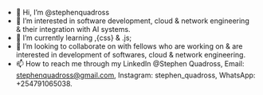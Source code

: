 - 👋 Hi, I’m @stephenquadross
- 👀 I’m interested in software development, cloud & network engineering & their integration with AI systems. 
- 🌱 I’m currently learning </html>,{css} & .js;
- 💞️ I’m looking to collaborate on with fellows who are working on & are interested in development of softwares, cloud & network engineering. 
- 📫 How to reach me through my LinkedIn @Stephen Quadross, Email: stephenquadross@gmail.com, Instagram: stephen_quadross, WhatsApp: +254791065038.


<!---
stephenquadross/stephenquadross is a ✨ special ✨ repository because its `README.md` (this file) appears on your GitHub profile.
You can click the Preview link to take a look at your changes.
--->

